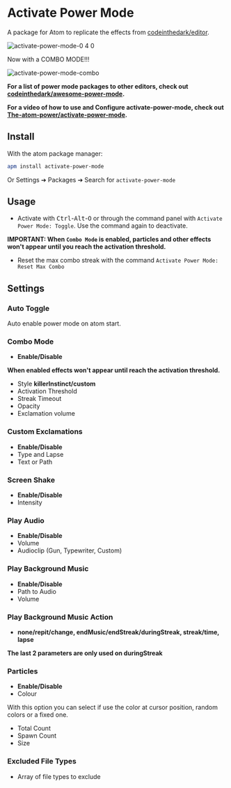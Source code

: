 # Activate Power Mode

A package for Atom to replicate the effects from [codeinthedark/editor](https://github.com/codeinthedark/editor).

![activate-power-mode-0 4 0](https://cloud.githubusercontent.com/assets/688415/11615565/10f16456-9c65-11e5-8af4-265f01fc83a0.gif)

Now with a COMBO MODE!!!

![activate-power-mode-combo](https://cloud.githubusercontent.com/assets/10590799/18817237/876c2d84-8321-11e6-8324-f1540604c0bd.gif)

**For a list of power mode packages to other editors, check out [codeinthedark/awesome-power-mode](https://github.com/codeinthedark/awesome-power-mode).**

**For a video of how to use and Configure activate-power-mode, check out [The-atom-power/activate-power-mode](https://youtube.com).**

## Install

With the atom package manager:
```bash
apm install activate-power-mode
```
Or Settings ➔ Packages ➔ Search for `activate-power-mode`

## Usage

- Activate with <kbd>Ctrl</kbd>-<kbd>Alt</kbd>-<kbd>O</kbd> or through the command panel with `Activate Power Mode: Toggle`. Use the command again to deactivate.

**IMPORTANT: When `Combo Mode` is enabled, particles and other effects won't appear until you reach the activation threshold.**

- Reset the max combo streak with the command `Activate Power Mode: Reset Max Combo`

## Settings

### Auto Toggle
Auto enable power mode on atom start.

### Combo Mode
* **Enable/Disable**

**When enabled effects won't appear until reach the activation threshold.**

* Style **killerInstinct/custom**
* Activation Threshold
* Streak Timeout
* Opacity
* Exclamation volume

### Custom Exclamations
* **Enable/Disable**
* Type and Lapse
* Text or Path

### Screen Shake
* **Enable/Disable**
* Intensity

### Play Audio
* **Enable/Disable**
* Volume
* Audioclip (Gun, Typewriter, Custom)

### Play Background Music
* **Enable/Disable**
* Path to Audio
* Volume

### Play Background Music Action
* **none/repit/change, endMusic/endStreak/duringStreak, streak/time, lapse**

**The last 2 parameters are only used on duringStreak**

### Particles
* **Enable/Disable**
* Colour

With this option you can select if use the color at cursor position, random colors or a fixed one.

* Total Count
* Spawn Count
* Size

### Excluded File Types
* Array of file types to exclude
